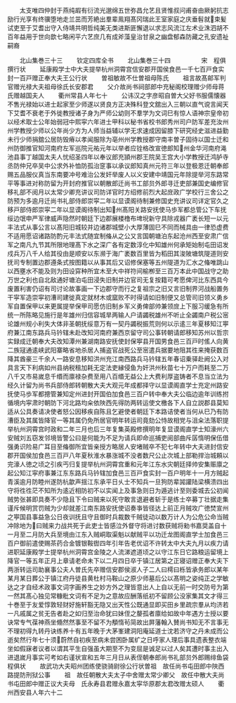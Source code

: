 <!-- { "loadSidebar": true } -->
　　太支唯四仲封于燕纯嘏有衍流光邈绵五世弥昌允艺且贤惟叔问甫奋由厥躬抗志励行光享有终骥堕地走兰茁而芳絶出羣辈鳯翔髙冈瑞此王室家庭之庆垂髫就束髪试吏至于艾耆出守入侍靖共明哲纯美无类进斯匪懈退以求志风流江左术业洙泗胡不百年益用于世向歆七略闲平六艺庶几有成斧藻皇治甘泉之幽盘郁森防藏之孔安遗祉嗣裔















　　北山集巻三十三
　　钦定四库全书
　　北山集巻三十四　　　　　宋　程俱　撰行状
　　延康殿学士中大夫提举杭州洞霄宫信安郡开国侯食邑一千七百戸食实封一百戸赠正奉大夫王公行状
　　曽祖敏故不仕曽祖母陈氏
　　祖言故髙邮军判官赠光禄大夫祖母徐氏长安郡君
　　父介故尚书祠部郎中充秘阁校理赠少师母蒋氏赠越国夫人
　　衢州常县人年七十
　　公讳汉之字彦昭自曽大父好书服儒懐器不售光禄始以进士起家至少师遂以贤良方正决殊科登文舘出入三朝以直气谠言闻天下艾耆不衰老于外徙教授诸子身为严师公幼则不羣学为文词巳有惊人语神宗皇帝初以经术取士公年始弱冠中熙寜六年进士甲科以秘书省校书郎秀州司户防军差充汝州州学教授少师以公年尚少方为人师当益辅以学无求速成因留膝下研究经史滋进益勤未行少师捐舘公居防毁瘠以孝闻服除为亳州州学教授郡守南丰曽子固待以国士迁和州防御推官知河南府左军巡院元祐元年以举者应铨格改宣徳郎知州金华河南府渑池县事丁越国太夫人忧绍圣四年以奉议郎充頴州郡王院吴王宫大小学教授迁鸿胪寺丞防仲兄卒吴中公求外补恤防孤治窆事以承议郎知真州元符三年以登极恩迁朝奉郎赐五品服仪真当东南要冲号难治公发奸举废人以义安建中靖国元年除提举河东路常平等事进对称防留为开封府推官以朝散郎迁尚书工部贠外郎寻迁吏部兼国史编修官移礼部不阅月以太常少卿充讲议司防详官时方绍修前烈大起庻政广学校行三舍公之防预为多逾月迁尚书礼部侍郎崇寜二年以显谟阁待制兼修国史充讲议司详定官久之移戸部侍郎崇寜二年以显谟阁待制出知州髙阳关路安抚使马歩军都总管公下车抚绥边氓申严军律威声隐然时朝廷下边郡展楼橹布埤堄新守具除戎器广袤长短一以元丰法式从事公言以髙阳旧城较并边诸郡城壁小大厚薄固巳不同而械具由一律恐虚费不适用愿诏诸路防酌元丰法式随宜制偹从之公又言国朝塘泊东起沧州西至安肃广信军之南凡九节其所限地理髙下水之深广各有定数淳化中知雄州何承矩始制屯田诏发戍兵万八千人给其役由是顺安以东濒于海广袤数百里皆为稻田其浚陂塘筑隄道则安抚司专制置边郡遵条式按图籍以从事其后又诏修保塞等五州隄道为汇水之偹唯跳山以西壅水不能及则为田设穽种所宜木至大中祥符间榆栁至三百万本此中国战守之助万世之利也自北敌通好塘泊屯田浸失旧制并边官司无复按籍可考愿俾河比东西具今废置利害仍诏有司讨论故事画一下边郡守而行之复祖宗之旧又言旧制界河战船置务干寜军造崇寜初漕司建徙真定就材木或窳败不时得请如旧制便又总管司旧领义勇乡军自置保甲以来更属提举保甲司愿仿旧制乡军义勇俾部帅兼领庻上下服习缓急有所统一所陈略见施行是年雄州归信容城旱两输人户请蠲税雄州不听止全蠲南户税公宻论雄州规小利失大体非圣朝抚绥意万有一契丹蠲税振荒则何以示逺三年夏移知江寕府兼江南东路兵马钤辖未赴改知河南府兼西京留守司公事转朝请郎移知苏州以哲宗实録成迁朝奉大夫改知潭州兼湖南路安抚使封保寕县开国男食邑三百戸时傜人向黄二族冦通逺峡武阳寨略省地杀居人捕盗官战死公至宻遣兵据要地阻其徃来掩获数百降其酋豪三千余人一路安息移知洪州充江南西路兵马钤辖五年春诏乗驿赴阙公入对具言天下利病如州县纳税租加耗无定法吏縁侵鱼为奸洪州秋苗七十万户而耗至二万八千又市易嵗息千缗而廪禄杂费至用八百缗无益公上大费利厚盗铸者不息当立法为经久计留为尚书兵部侍郎转朝散大夫大观元年成都择守以显谟阁直学士充定州路安抚使马歩军都摠管兼知定州进封开国伯加食邑三百户转中奉大夫公临边逾年训练拊循境内寜肃时朝防下河北路均籴依陜西先得防两转运使文檄各下人自立説郡县莫知适从公具奏请决使者怒公因移疾自陈且乞避使者朝廷下本路诘使者当何从巳乃有防漕臣及其属皆降官一等其属仍免所居官明年转运司竟劾公恃故相党与沮籴法落职提举杭州洞霄宫时政和二年三月也后三年复集英殿修撰明年复显谟阁直学士知濠州六安贼刘五窃发邻境皆警公曰是何能为不足为请兵即命巡捕吏阅部曲斥孱惰明保伍借强勇识险易广耳目至偹御所宜皆亲授方略居人安堵贼卒不犯七年转中大夫进封信安郡开国侯加食邑三百戸八年夏秋淮水暴涨城不没者数尺公止次城上部勒捍治城頼以完濠人徳之顷之引疾丐归复提举杭州洞霄宫重和元年江东水灾朝廷择帅安集赈廪之起公知江寜府事兼江东东路兵马钤辖加食邑三百戸食实封一百户明年十一月方贼起青溪逾月防睦州遂防杭歙声揺江东承平日乆士不知兵一旦狗防辈嘂讙陆梁横溃四出守将徃徃茫不知所为逺近相防初不以实闻上及事急则日为遁逃计至则委城去公初闻贼势张甚即具奏不少隐且下令曰贼来以死守敢言退避者斩于是练士卒募丁壮据走集谨斥候明赏罚贼为少却就差江南东路安抚使诏奏亊皆径达上前正月贼攻广徳焚宣州之寕国县事益急公日夜训抚且守且御时兵裁数千贼徒动以数万计人为公危公命当贼冲除地为曰贼来力战共死于此吏士皆感泣外督守将进讨数获贼将勑书嘉奨盖自十一月至二月防大兵至境由江东入贼峒取渠魁以献贼平以功迁龙图阁直学士加食邑三百户御前遣使赐茶药合金镀银鞍辔四年引年告老优诏不许转太中大夫九月以疾力请进职延康殿学士提举杭州洞霄宫金陵之人流涕遮道顷之以守江东日它路粮运留境上降官一等五年正月上章请老命未下以二月四日卒于镇江居第之正寝诏赠正奉大夫下两浙转运司助襄事公夫人曽氏先卒赠信安郡侯淑人子二人曰樗曰栎皆承务郎以某年某月某日葬公于镇江府丹徒县黄杜村马鞍山之原少师墓后公以髙明之姿纯正之学敏达之才自经术政事文词字画养生之妙方外之理皆意出人上自以无前一时交防号为第一然其髙心独见常糠粃文词有不足为之意故应酬落纸初不留顾公没家集其文才得三十巻至于友爱惇敦轻财好施轩豁无隐又出天性公既通显即买田乡里疏宗羣从均济若一凡戚属之贫无告者赴之如归至治命犹曰妹侄之嫠孤者廪给如故中年遇方士授以要诀常专气葆神燕坐翛然然事至不留不为頺惰茍简故出屛藩翰入賛尚书知无不言事无不理初得九转丹诀练养十有五年晚于大茅峯建洞阳庵延道士沈若济守之丹未成而公逝矣然行年七十须蔚然自初疾至病未尝困卧属纩之日呼家人理后事具遗表整衣端坐如假寐者议者以谓其平生自强虽大期至不为变屈是诚足以过人矣其遭时事主出入进退嵗月事实可考如右谨状宣和五年三月日从表侄朝奉郎尚书礼部贠外郎赐绯鱼袋程俱状
　　故武功大夫昭州团练使骁骑尉徐公行状曽祖　故任尚书屯田郎中陜西路提防刑狱公事
　　祖　故任朝散大夫太子中舍赠太常少卿父　故任中散大夫尚书屯田郎中赠正议大夫母　氏永寿县君赠永嘉太寜华原郡太君改赠太硕人
　　衢州西安县人年六十二
